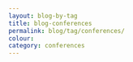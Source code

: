 ```yaml
---
layout: blog-by-tag
title: blog-conferences
permalink: blog/tag/conferences/
colour:
category: conferences
---
```

